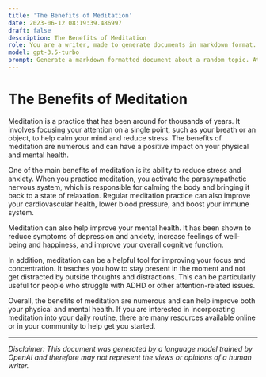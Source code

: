 ```yaml
---
title: 'The Benefits of Meditation'
date: 2023-06-12 08:19:39.486997
draft: false
description: The Benefits of Meditation
role: You are a writer, made to generate documents in markdown format. It is very important that all of the documents you generate are in valid markdown format.
model: gpt-3.5-turbo
prompt: Generate a markdown formatted document about a random topic. At the bottom, include a disclaimer explaining that the document was generated by you. The first line of the document should be the title. Make sure that the entire document is in proper markdown format, using a mix of various tags to make the document visually appealing.
---
```


# The Benefits of Meditation

Meditation is a practice that has been around for thousands of years. It involves focusing your attention on a single point, such as your breath or an object, to help calm your mind and reduce stress. The benefits of meditation are numerous and can have a positive impact on your physical and mental health.

One of the main benefits of meditation is its ability to reduce stress and anxiety. When you practice meditation, you activate the parasympathetic nervous system, which is responsible for calming the body and bringing it back to a state of relaxation. Regular meditation practice can also improve your cardiovascular health, lower blood pressure, and boost your immune system.

Meditation can also help improve your mental health. It has been shown to reduce symptoms of depression and anxiety, increase feelings of well-being and happiness, and improve your overall cognitive function.

In addition, meditation can be a helpful tool for improving your focus and concentration. It teaches you how to stay present in the moment and not get distracted by outside thoughts and distractions. This can be particularly useful for people who struggle with ADHD or other attention-related issues.

Overall, the benefits of meditation are numerous and can help improve both your physical and mental health. If you are interested in incorporating meditation into your daily routine, there are many resources available online or in your community to help get you started.

---

*Disclaimer: This document was generated by a language model trained by OpenAI and therefore may not represent the views or opinions of a human writer.*